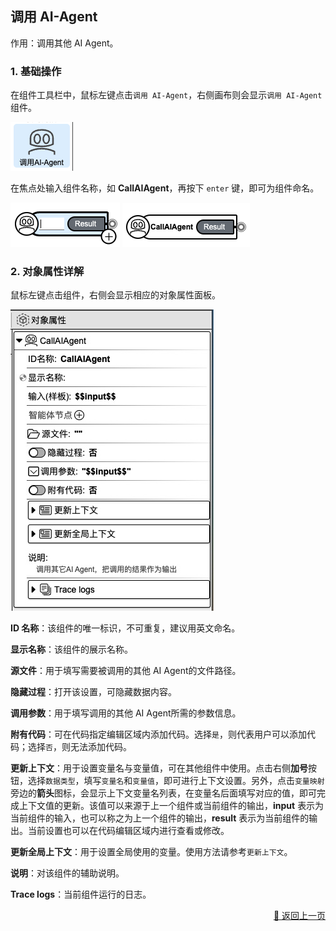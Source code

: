 ## 调用 AI-Agent

作用：调用其他 AI Agent。

### 1. 基础操作

在组件工具栏中，鼠标左键点击`调用 AI-Agent`，右侧画布则会显示`调用 AI-Agent`组件。

<p><img src="../../../assets/call_ai_agent2_component_cn.jpg" alt="call_ai_agent2" /></p>

在焦点处输入组件名称，如 **CallAIAgent**，再按下 `enter` 键，即可为组件命名。

<p>
    <img src="../../../assets/call_ai_agent1_component_cn.jpg" alt="call_ai_agent1" />
     <img src="../../../assets/call_ai_agent3_component_cn.jpg" alt="call_ai_agent3" />
</p>

### 2. 对象属性详解

鼠标左键点击组件，右侧会显示相应的对象属性面板。

<p><img src="../../../assets/call_ai_agent4_component_cn.jpg" alt="call_ai_agent4" /></p>

**ID 名称**：该组件的唯一标识，不可重复，建议用英文命名。

**显示名称**：该组件的展示名称。

<!-- **输入（样板）**： -->

<!-- **智能体节点**： -->

**源文件**：用于填写需要被调用的其他 AI Agent的文件路径。

**隐藏过程**：打开该设置，可隐藏数据内容。

**调用参数**：用于填写调用的其他 AI Agent所需的参数信息。

**附有代码**：可在代码指定编辑区域内添加代码。选择`是`，则代表用户可以添加代码；选择`否`，则无法添加代码。

**更新上下文**：用于设置变量名与变量值，可在其他组件中使用。点击右侧**加号**按钮，选择`数据类型`，填写`变量名`和`变量值`，即可进行上下文设置。另外，点击`变量映射`旁边的**箭头**图标，会显示上下文变量名列表，在变量名后面填写对应的值，即可完成上下文值的更新。该值可以来源于上一个组件或当前组件的输出，**input** 表示为当前组件的输入，也可以称之为上一个组件的输出，**result** 表示为当前组件的输出。当前设置也可以在代码编辑区域内进行查看或修改。

**更新全局上下文**：用于设置全局使用的变量。使用方法请参考`更新上下文`。

**说明**：对该组件的辅助说明。

**Trace logs**：当前组件运行的日志。

<p align="right" >
  <a href="../common/index-zh_CN.md">
    🔗 返回上一页
  </a>
</p>